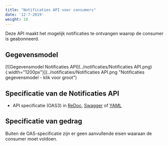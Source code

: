 ```yaml
---
title: "Notificaties API voor consumers"
date: '12-7-2019'
weight: 10
---
```


Deze API maakt het mogelijk notificaties te ontvangen waarop de consumer is geabonneerd.

## Gegevensmodel

[![Gegevensmodel Notificaties API](../notificaties/Notificaties API.png){:width="1200px"}](../notificaties/Notificaties API.png "Notificaties gegevensmodel - klik voor groot")


## Specificatie van de Notificaties API

* API specificatie (OAS3) in
  [ReDoc](https://redocly.github.io/redoc/?url=https://raw.githubusercontent.com/VNG-Realisatie/gemma-zaken/master/api-specificatie/nrc/consumer-api/openapi.yaml),
  [Swagger](https://petstore.swagger.io/?url=https://raw.githubusercontent.com/VNG-Realisatie/gemma-zaken/master/api-specificatie/nrc/consumer-api/openapi.yaml) of
  [YAML](../../../../api-specificatie/nrc/consumer-api/openapi.yaml)


## Specificatie van gedrag

Buiten de OAS-specificatie zijn er geen aanvullende eisen waaraan de consumer moet voldoen.
